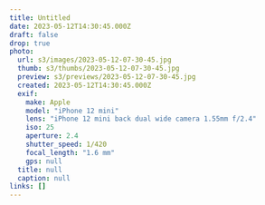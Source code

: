 ```yaml
---
title: Untitled
date: 2023-05-12T14:30:45.000Z
draft: false
drop: true
photo:
  url: s3/images/2023-05-12-07-30-45.jpg
  thumb: s3/thumbs/2023-05-12-07-30-45.jpg
  preview: s3/previews/2023-05-12-07-30-45.jpg
  created: 2023-05-12T14:30:45.000Z
  exif:
    make: Apple
    model: "iPhone 12 mini"
    lens: "iPhone 12 mini back dual wide camera 1.55mm f/2.4"
    iso: 25
    aperture: 2.4
    shutter_speed: 1/420
    focal_length: "1.6 mm"
    gps: null
  title: null
  caption: null
links: []
---
```

